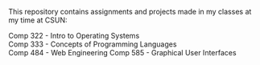 This repository contains assignments and projects made in my classes at my time at CSUN:

Comp 322 - Intro to Operating Systems  
Comp 333 - Concepts of Programming Languages  
Comp 484 - Web Engineering 
Comp 585 - Graphical User Interfaces
